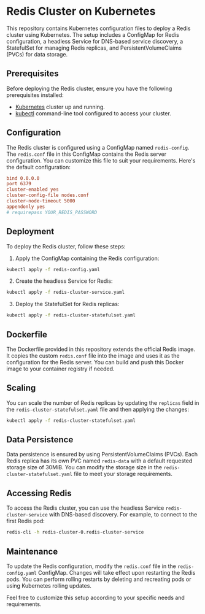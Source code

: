 # Redis Cluster on Kubernetes

This repository contains Kubernetes configuration files to deploy a Redis cluster using Kubernetes. The setup includes a ConfigMap for Redis configuration, a headless Service for DNS-based service discovery, a StatefulSet for managing Redis replicas, and PersistentVolumeClaims (PVCs) for data storage. 

## Prerequisites

Before deploying the Redis cluster, ensure you have the following prerequisites installed:

- [Kubernetes](https://kubernetes.io/) cluster up and running.
- [kubectl](https://kubernetes.io/docs/tasks/tools/install-kubectl/) command-line tool configured to access your cluster.

## Configuration

The Redis cluster is configured using a ConfigMap named `redis-config`. The `redis.conf` file in this ConfigMap contains the Redis server configuration. You can customize this file to suit your requirements. Here's the default configuration:

```conf
bind 0.0.0.0
port 6379
cluster-enabled yes
cluster-config-file nodes.conf
cluster-node-timeout 5000
appendonly yes
# requirepass YOUR_REDIS_PASSWORD
```

## Deployment

To deploy the Redis cluster, follow these steps:

1. Apply the ConfigMap containing the Redis configuration:

```bash
kubectl apply -f redis-config.yaml
```

2. Create the headless Service for Redis:

```bash
kubectl apply -f redis-cluster-service.yaml
```

3. Deploy the StatefulSet for Redis replicas:

```bash
kubectl apply -f redis-cluster-statefulset.yaml
```

## Dockerfile

The Dockerfile provided in this repository extends the official Redis image. It copies the custom `redis.conf` file into the image and uses it as the configuration for the Redis server. You can build and push this Docker image to your container registry if needed.

## Scaling

You can scale the number of Redis replicas by updating the `replicas` field in the `redis-cluster-statefulset.yaml` file and then applying the changes:

```bash
kubectl apply -f redis-cluster-statefulset.yaml
```

## Data Persistence

Data persistence is ensured by using PersistentVolumeClaims (PVCs). Each Redis replica has its own PVC named `redis-data` with a default requested storage size of 30MiB. You can modify the storage size in the `redis-cluster-statefulset.yaml` file to meet your storage requirements.

## Accessing Redis

To access the Redis cluster, you can use the headless Service `redis-cluster-service` with DNS-based discovery. For example, to connect to the first Redis pod:

```bash
redis-cli -h redis-cluster-0.redis-cluster-service
```

## Maintenance

To update the Redis configuration, modify the `redis.conf` file in the `redis-config.yaml` ConfigMap. Changes will take effect upon restarting the Redis pods. You can perform rolling restarts by deleting and recreating pods or using Kubernetes rolling updates.

Feel free to customize this setup according to your specific needs and requirements.
